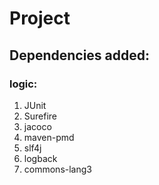 # Project 

## Dependencies added:

### logic:
1. JUnit
2. Surefire
3. jacoco
4. maven-pmd
5. slf4j
6. logback
7. commons-lang3